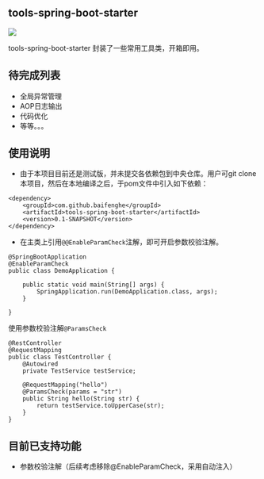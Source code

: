 ## tools-spring-boot-starter
![](https://img.shields.io/badge/tools--spring--boot--starter-0.1--SNAPSHOT-green.svg)

tools-spring-boot-starter 封装了一些常用工具类，开箱即用。



## 待完成列表

- 全局异常管理
- AOP日志输出
- 代码优化
- 等等。。。



## 使用说明
- 由于本项目目前还是测试版，并未提交各依赖包到中央仓库。用户可git clone本项目，然后在本地编译之后，于pom文件中引入如下依赖：
~~~
<dependency>
    <groupId>com.github.baifenghe</groupId>
    <artifactId>tools-spring-boot-starter</artifactId>
    <version>0.1-SNAPSHOT</version>
</dependency>
~~~

- 在主类上引用`@@EnableParamCheck`注解，即可开启参数校验注解。

~~~
@SpringBootApplication
@EnableParamCheck
public class DemoApplication {

    public static void main(String[] args) {
        SpringApplication.run(DemoApplication.class, args);
    }

}
~~~

使用参数校验注解`@ParamsCheck`

~~~
@RestController
@RequestMapping
public class TestController {
    @Autowired
    private TestService testService;

    @RequestMapping("hello")
    @ParamsCheck(params = "str")
    public String hello(String str) {
        return testService.toUpperCase(str);
    }
}
~~~


## 目前已支持功能

- 参数校验注解（后续考虑移除@EnableParamCheck，采用自动注入）